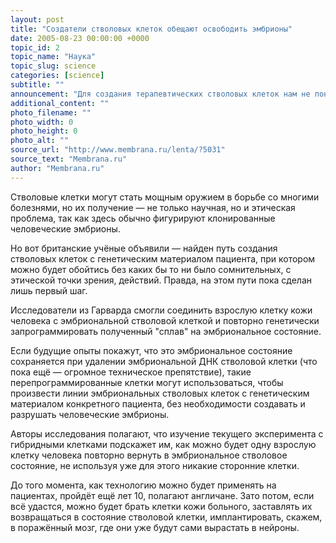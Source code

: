 ```yaml
---
layout: post
title: "Создатели стволовых клеток обещают освободить эмбрионы"
date: 2005-08-23 00:00:00 +0000
topic_id: 2
topic_name: "Наука"
topic_slug: science
categories: [science]
subtitle: ""
announcement: "Для создания терапевтических стволовых клеток нам не понадобится препарировать клонированные человеческие эмбрионы – заявляют Кевин Эгган (Kevin Eggan) и его коллеги из института стволовой клетки Гарварда (Harvard Stem Cell Institute)."
additional_content: ""
photo_filename: ""
photo_width: 0
photo_height: 0
photo_alt: ""
source_url: "http://www.membrana.ru/lenta/?5031"
source_text: "Membrana.ru"
author: "Membrana.ru"
---
```

Стволовые клетки могут стать мощным оружием в борьбе со многими болезнями, но их получение — не только научная, но и этическая проблема, так как здесь обычно фигурируют клонированные человеческие эмбрионы.

Но вот британские учёные объявили — найден путь создания стволовых клеток с генетическим материалом пациента, при котором можно будет обойтись без каких бы то ни было сомнительных, с этической точки зрения, действий. Правда, на этом пути пока сделан лишь первый шаг.

Исследователи из Гарварда смогли соединить взрослую клетку кожи человека с эмбриональной стволовой клеткой и повторно генетически запрограммировать полученный "сплав" на эмбриональное состояние.

Если будущие опыты покажут, что это эмбриональное состояние сохраняется при удалении эмбриональной ДНК стволовой клетки (что пока ещё — огромное техническое препятствие), такие перепрограммированные клетки могут использоваться, чтобы произвести линии эмбриональных стволовых клеток с генетическим материалом конкретного пациента, без необходимости создавать и разрушать человеческие эмбрионы.

Авторы исследования полагают, что изучение текущего эксперимента с гибридными клетками подскажет им, как можно будет одну взрослую клетку человека повторно вернуть в эмбриональное стволовое состояние, не используя уже для этого никакие сторонние клетки.

До того момента, как технологию можно будет применять на пациентах, пройдёт ещё лет 10, полагают англичане. Зато потом, если всё удастся, можно будет брать клетки кожи больного, заставлять их возвращаться в состояние стволовой клетки, имплантировать, скажем, в поражённый мозг, где они уже будут сами вырастать в нейроны.
